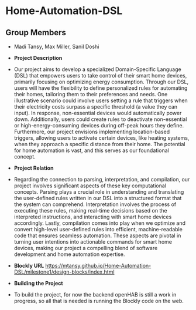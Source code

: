 # Home-Automation-DSL

## Group Members
- Madi Tansy, Max Miller, Sanil Doshi

- **Project Description**
- Our project aims to develop a specialized Domain-Specific Language (DSL) that empowers users to take control of their smart home devices, primarily focusing on optimizing energy consumption. Through our DSL, users will have the flexibility to define personalized rules for automating their homes, tailoring them to their preferences and needs. One illustrative scenario could involve users setting a rule that triggers when their electricity costs surpass a specific threshold (a value they can input). In response, non-essential devices would automatically power down. Additionally, users could create rules to deactivate non-essential or high-energy-consuming devices during off-peak hours they define. Furthermore, our project envisions implementing location-based triggers, allowing users to activate certain devices, like heating systems, when they approach a specific distance from their home. The potential for home automation is vast, and this serves as our foundational concept.

- **Project Relation**
- Regarding the connection to parsing, interpretation, and compilation, our project involves significant aspects of these key computational concepts. Parsing plays a crucial role in understanding and translating the user-defined rules written in our DSL into a structured format that the system can comprehend. Interpretation involves the process of executing these rules, making real-time decisions based on the interpreted instructions, and interacting with smart home devices accordingly. Lastly, compilation comes into play when we optimize and convert high-level user-defined rules into efficient, machine-readable code that ensures seamless automation. These aspects are pivotal in turning user intentions into actionable commands for smart home devices, making our project a compelling blend of software development and home automation expertise.

- **Blockly URL**
https://mtansy.github.io/Home-Automation-DSL/milestone1/design-blocks/index.html

- **Building the Project**
- To build the project, for now the backend openHAB is still a work in progress, so all that is needed is running the Blockly code on the web. 
